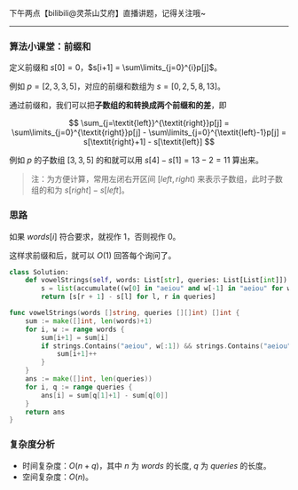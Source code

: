 下午两点【bilibili@灵茶山艾府】直播讲题，记得关注哦~

---

### 算法小课堂：前缀和

定义前缀和 $s[0]=0$，$s[i+1] = \sum\limits_{j=0}^{i}p[j]$。

例如 $p=[2,3,3,5]$，对应的前缀和数组为 $s=[0, 2, 5, 8, 13]$。

通过前缀和，我们可以把**子数组的和转换成两个前缀和的差**，即

$$
\sum_{j=\textit{left}}^{\textit{right}}p[j] = \sum\limits_{j=0}^{\textit{right}}p[j] - \sum\limits_{j=0}^{\textit{left}-1}p[j] = s[\textit{right}+1] - s[\textit{left}]
$$

例如 $p$ 的子数组 $[3,3,5]$ 的和就可以用 $s[4]-s[1]=13-2=11$ 算出来。

> 注：为方便计算，常用左闭右开区间 $[\textit{left},\textit{right})$ 来表示子数组，此时子数组的和为 $s[\textit{right}]-s[\textit{left}]$。

### 思路

如果 $\textit{words}[i]$ 符合要求，就视作 $1$，否则视作 $0$。

这样求前缀和后，就可以 $O(1)$ 回答每个询问了。

```py [sol1-Python3]
class Solution:
    def vowelStrings(self, words: List[str], queries: List[List[int]]) -> List[int]:
        s = list(accumulate((w[0] in "aeiou" and w[-1] in "aeiou" for w in words), initial=0))
        return [s[r + 1] - s[l] for l, r in queries]
```

```go [sol1-Go]
func vowelStrings(words []string, queries [][]int) []int {
	sum := make([]int, len(words)+1)
	for i, w := range words {
		sum[i+1] = sum[i]
		if strings.Contains("aeiou", w[:1]) && strings.Contains("aeiou", w[len(w)-1:]) {
			sum[i+1]++
		}
	}
	ans := make([]int, len(queries))
	for i, q := range queries {
		ans[i] = sum[q[1]+1] - sum[q[0]]
	}
	return ans
}
```

### 复杂度分析

- 时间复杂度：$O(n+q)$，其中 $n$ 为 $\textit{words}$ 的长度, $q$ 为 $\textit{queries}$ 的长度。
- 空间复杂度：$O(n)$。
